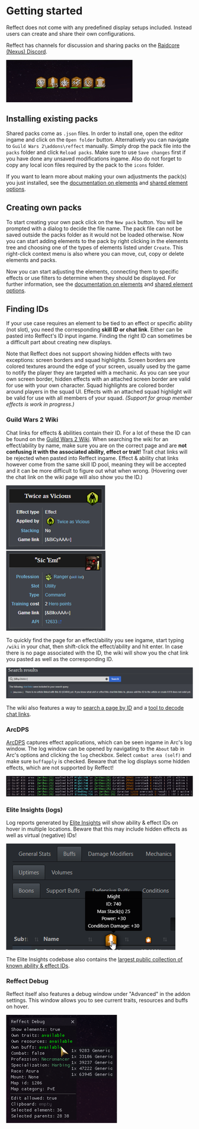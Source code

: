# Getting started
Reffect does not come with any predefined display setups included.
Instead users can create and share their own configurations.

Reffect has channels for discussion and sharing packs on the [Raidcore (Nexus) Discord](https://discord.gg/raidcore).

![Boons display](./img/boons.png)

## Installing existing packs
Shared packs come as `.json` files.
In order to install one, open the editor ingame and click on the `Open folder` button.
Alternatively you can navigate to `Guild Wars 2\addons\reffect` manually.
Simply drop the pack file into the `packs` folder and click `Reload packs`.
Make sure to use `Save changes` first if you have done any unsaved modifications ingame.
Also do not forget to copy any local icon files required by the pack to the `icons` folder.

If you want to learn more about making your own adjustments the pack(s) you just installed, see the [documentation on elements](./elements.md) and [shared element options](./shared-options.md).

## Creating own packs
To start creating your own pack click on the `New pack` button.
You will be prompted with a dialog to decide the file name.
The pack file can not be saved outside the packs folder as it would not be loaded otherwise.
Now you can start adding elements to the pack by right clicking in the elements tree and choosing one of the types of elements listed under `Create`.
This right-click context menu is also where you can move, cut, copy or delete elements and packs.

Now you can start adjusting the elements, connecting them to specific effects or use filters to determine when they should be displayed.
For further information, see the [documentation on elements](./elements.md) and [shared element options](./shared-options.md).

## Finding IDs
If your use case requires an element to be tied to an effect or specific ability (not slot), you need the corresponding **skill ID or chat link**.
Either can be pasted into Reffect's ID input ingame.
Finding the right ID can sometimes be a difficult part about creating new displays.

Note that Reffect does not support showing hidden effects with two exceptions: screen borders and squad highlights.
Screen borders are colored textures around the edge of your screen, usually used by the game to notify the player they are targeted with a mechanic.
As you can see your own screen border, hidden effects with an attached screen border are valid for use with your own character.
Squad highlights are colored border around players in the squad UI.
Effects with an attached squad highlight will be valid for use with all members of your squad.
*(Support for group member effects is work in progress.)*

### Guild Wars 2 Wiki
Chat links for effects & abilities contain their ID.
For a lot of these the ID can be found on the [Guild Wars 2 Wiki](https://wiki.guildwars2.com).
When searching the wiki for an effect/ability by name, make sure you are on the correct page and are **not confusing it with the associated ability, effect or trait!**
Trait chat links will be rejected when pasted into Reffect ingame.
Effect & ability chat links however come from the same skill ID pool, meaning they will be accepted and it can be more difficult to figure out what when wrong.
(Hovering over the chat link on the wiki page will also show you the ID.)

![Wiki page for an effect](./img/wiki-effect.png)
![Wiki page for an ability](./img/wiki-ability.png)

To quickly find the page for an effect/ability you see ingame, start typing `/wiki` in your chat, then shift-click the effect/ability and hit enter.
In case there is no page associated with the ID, the wiki will show you the chat link you pasted as well as the corresponding ID.

![Wiki chat link search with no results](./img/wiki-no-result.png)

The wiki also features a way to [search a page by ID](https://wiki.guildwars2.com/wiki/Special:RunQuery/Search_by_id) and a [tool to decode chat links](https://wiki.guildwars2.com/wiki/Widget:Chat_link_decoder).

### ArcDPS
[ArcDPS](https://deltaconnected.com/arcdps/) captures effect applications, which can be seen ingame in Arc's log window.
The log window can be opened by navigating to the `About` tab in Arc's options and clicking the `log` checkbox.
Select `combat area (self)` and make sure `buffapply` is checked.
Beware that the log displays some hidden effects, which are not supported by Reffect!

![Effect IDs in ArcDPS log window](./img/id-arc.png)

### Elite Insights (logs)
Log reports generated by [Elite Insights](https://github.com/baaron4/GW2-Elite-Insights-Parser) will show ability & effect IDs on hover in multiple locations.
Beware that this may include hidden effects as well as virtual (negative) IDs!

![Effect ID in Elite Insights log report](./img/id-log.png)

The Elite Insights codebase also contains the [largest public collection of known ability & effect IDs](https://github.com/baaron4/GW2-Elite-Insights-Parser/blob/master/GW2EIEvtcParser/ParserHelpers/IDs/SkillIDs.cs).

### Reffect Debug
Reffect itself also features a debug window under "Advanced" in the addon settings.
This window allows you to see current traits, resources and buffs on hover.

![Reffect debug window](./img/debug-window.png)
